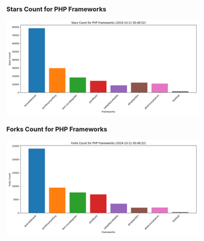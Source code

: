 ### Stars Count for PHP Frameworks

![Stars Chart](./archive/charts/20241011004852_stars_count.png)

### Forks Count for PHP Frameworks

![Forks Chart](./archive/charts/20241011004852_forks_count.png)

